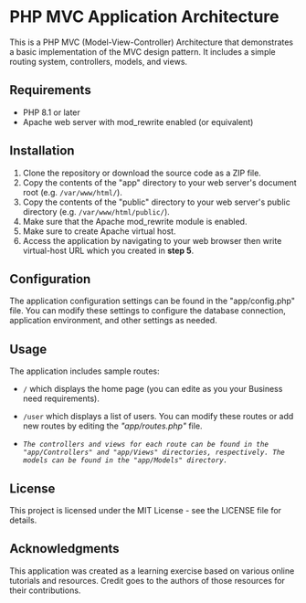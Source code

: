 # PHP MVC Application Architecture

This is a PHP MVC (Model-View-Controller) Architecture that demonstrates a basic implementation of the MVC design pattern. It includes a simple routing system, controllers, models, and views.

## Requirements

- PHP 8.1 or later
- Apache web server with mod_rewrite enabled (or equivalent)

## Installation

1. Clone the repository or download the source code as a ZIP file.
2. Copy the contents of the "app" directory to your web server's document root (e.g. `/var/www/html/`).
3. Copy the contents of the "public" directory to your web server's public directory (e.g. `/var/www/html/public/`).
4. Make sure that the Apache mod_rewrite module is enabled.
5. Make sure to create Apache virtual host.
6. Access the application by navigating to your web browser then write virtual-host URL which you created in **step 5**.

## Configuration

The application configuration settings can be found in the "app/config.php" file. You can modify these settings to configure the database connection, application environment, and other settings as needed.

## Usage

The application includes sample routes:
-  `/` which displays the home page (you can edite as you your Business need requirements).
- `/user` which displays a list of users.
 You can modify these routes or add new routes by editing the _"app/routes.php"_ file.

- _`The controllers and views for each route can be found in the "app/Controllers" and "app/Views" directories, respectively. The models can be found in the "app/Models" directory.`_

## License

This project is licensed under the MIT License - see the LICENSE file for details.

## Acknowledgments

This application was created as a learning exercise based on various online tutorials and resources. Credit goes to the authors of those resources for their contributions.
